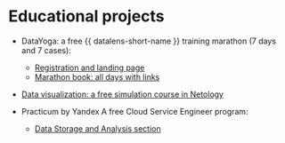 # Educational projects

- DataYoga: a free {{ datalens-short-name }} training marathon (7 days and 7 cases):
    - [Registration and landing page](https://datayoga.ru/datalens)
    - [Marathon book: all days with links](https://datayoga.ru/datalensbook)

- [Data visualization: a free simulation course in Netology](https://netology.ru/programs/analyst-bifree#/)

- Practicum by Yandex A free Cloud Service Engineer program:
    - [Data Storage and Analysis section](https://practicum.yandex.ru/ycloud)

